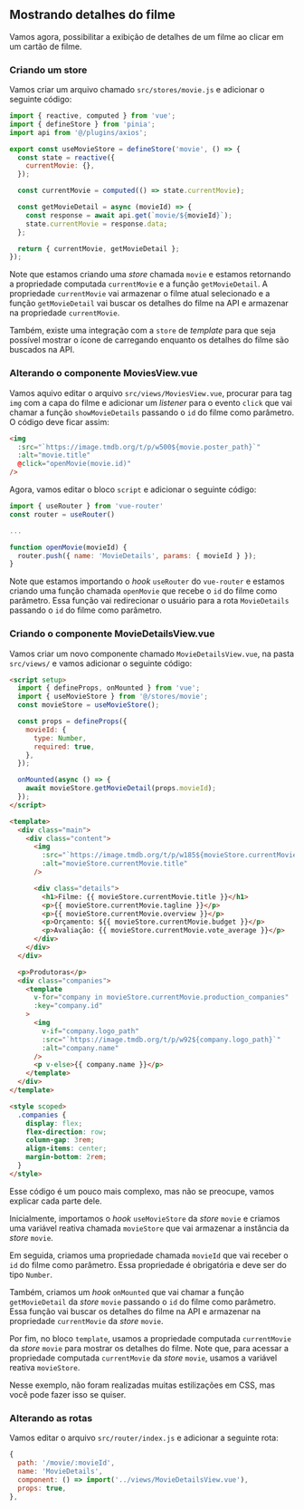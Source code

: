 ## Mostrando detalhes do filme

Vamos agora, possibilitar a exibição de detalhes de um filme ao clicar em um cartão de filme.

### Criando um store

Vamos criar um arquivo chamado `src/stores/movie.js` e adicionar o seguinte código:

```js
import { reactive, computed } from 'vue';
import { defineStore } from 'pinia';
import api from '@/plugins/axios';

export const useMovieStore = defineStore('movie', () => {
  const state = reactive({
    currentMovie: {},
  });

  const currentMovie = computed(() => state.currentMovie);

  const getMovieDetail = async (movieId) => {
    const response = await api.get(`movie/${movieId}`);
    state.currentMovie = response.data;
  };

  return { currentMovie, getMovieDetail };
});
```

Note que estamos criando uma _store_ chamada `movie` e estamos retornando a propriedade computada `currentMovie` e a função `getMovieDetail`. A propriedade `currentMovie` vai armazenar o filme atual selecionado e a função `getMovieDetail` vai buscar os detalhes do filme na API e armazenar na propriedade `currentMovie`.

Também, existe uma integração com a `store` de _template_ para que seja possível mostrar o ícone de carregando enquanto os detalhes do filme são buscados na API.

### Alterando o componente MoviesView.vue

Vamos aquivo editar o arquivo `src/views/MoviesView.vue`, procurar para tag `img` com a capa do filme e adicionar um _listener_ para o evento `click` que vai chamar a função `showMovieDetails` passando o `id` do filme como parâmetro. O código deve ficar assim:

```html
<img
  :src="`https://image.tmdb.org/t/p/w500${movie.poster_path}`"
  :alt="movie.title"
  @click="openMovie(movie.id)"
/>
```

Agora, vamos editar o bloco `script` e adicionar o seguinte código:

```js
import { useRouter } from 'vue-router'
const router = useRouter()

...

function openMovie(movieId) {
  router.push({ name: 'MovieDetails', params: { movieId } });
}
```

Note que estamos importando o _hook_ `useRouter` do `vue-router` e estamos criando uma função chamada `openMovie` que recebe o `id` do filme como parâmetro. Essa função vai redirecionar o usuário para a rota `MovieDetails` passando o `id` do filme como parâmetro.

### Criando o componente MovieDetailsView.vue

Vamos criar um novo componente chamado `MovieDetailsView.vue`, na pasta `src/views/` e vamos adicionar o seguinte código:

```html
<script setup>
  import { defineProps, onMounted } from 'vue';
  import { useMovieStore } from '@/stores/movie';
  const movieStore = useMovieStore();

  const props = defineProps({
    movieId: {
      type: Number,
      required: true,
    },
  });

  onMounted(async () => {
    await movieStore.getMovieDetail(props.movieId);
  });
</script>

<template>
  <div class="main">
    <div class="content">
      <img
        :src="`https://image.tmdb.org/t/p/w185${movieStore.currentMovie.poster_path}`"
        :alt="movieStore.currentMovie.title"
      />

      <div class="details">
        <h1>Filme: {{ movieStore.currentMovie.title }}</h1>
        <p>{{ movieStore.currentMovie.tagline }}</p>
        <p>{{ movieStore.currentMovie.overview }}</p>
        <p>Orçamento: ${{ movieStore.currentMovie.budget }}</p>
        <p>Avaliação: {{ movieStore.currentMovie.vote_average }}</p>
      </div>
    </div>
  </div>

  <p>Produtoras</p>
  <div class="companies">
    <template
      v-for="company in movieStore.currentMovie.production_companies"
      :key="company.id"
    >
      <img
        v-if="company.logo_path"
        :src="`https://image.tmdb.org/t/p/w92${company.logo_path}`"
        :alt="company.name"
      />
      <p v-else>{{ company.name }}</p>
    </template>
  </div>
</template>

<style scoped>
  .companies {
    display: flex;
    flex-direction: row;
    column-gap: 3rem;
    align-items: center;
    margin-bottom: 2rem;
  }
</style>
```

Esse código é um pouco mais complexo, mas não se preocupe, vamos explicar cada parte dele.

Inicialmente, importamos o _hook_ `useMovieStore` da _store_ `movie` e criamos uma variável reativa chamada `movieStore` que vai armazenar a instância da _store_ `movie`.

Em seguida, criamos uma propriedade chamada `movieId` que vai receber o `id` do filme como parâmetro. Essa propriedade é obrigatória e deve ser do tipo `Number`.

Também, criamos um _hook_ `onMounted` que vai chamar a função `getMovieDetail` da _store_ `movie` passando o `id` do filme como parâmetro. Essa função vai buscar os detalhes do filme na API e armazenar na propriedade `currentMovie` da _store_ `movie`.

Por fim, no bloco `template`, usamos a propriedade computada `currentMovie` da _store_ `movie` para mostrar os detalhes do filme. Note que, para acessar a propriedade computada `currentMovie` da _store_ `movie`, usamos a variável reativa `movieStore`.

Nesse exemplo, não foram realizadas muitas estilizações em CSS, mas você pode fazer isso se quiser.

### Alterando as rotas

Vamos editar o arquivo `src/router/index.js` e adicionar a seguinte rota:

```js
{
  path: '/movie/:movieId',
  name: 'MovieDetails',
  component: () => import('../views/MovieDetailsView.vue'),
  props: true,
},
```
